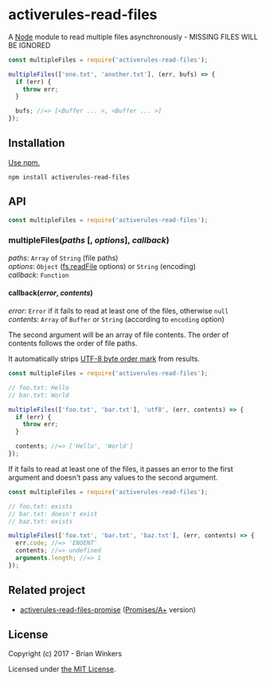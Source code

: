 # activerules-read-files 

A [Node](https://nodejs.org/) module to read multiple files asynchronously - MISSING FILES WILL BE IGNORED

```javascript
const multipleFiles = require('activerules-read-files');

multipleFiles(['one.txt', 'another.txt'], (err, bufs) => {
  if (err) {
    throw err;
  }

  bufs; //=> [<Buffer ... >, <Buffer ... >]
});
```

## Installation

[Use npm.](https://docs.npmjs.com/cli/install)

```
npm install activerules-read-files
```

## API

```javascript
const multipleFiles = require('activerules-read-files');
```

### multipleFiles(*paths* [, *options*], *callback*)

*paths*: `Array` of `String` (file paths)  
*options*: `Object` ([fs.readFile] options) or `String` (encoding)  
*callback*: `Function`

#### callback(*error*, *contents*)

*error*: `Error` if it fails to read at least one of the files, otherwise `null`  
*contents*: `Array` of `Buffer` or `String` (according to `encoding` option)

The second argument will be an array of file contents. The order of contents follows the order of file paths. 

It automatically strips [UTF-8 byte order mark](https://en.wikipedia.org/wiki/Byte_order_mark#UTF-8) from results.

```javascript
const multipleFiles = require('activerules-read-files');

// foo.txt: Hello
// bar.txt: World

multipleFiles(['foo.txt', 'bar.txt'], 'utf8', (err, contents) => {
  if (err) {
    throw err;
  }

  contents; //=> ['Hello', 'World']
});
```

If it fails to read at least one of the files, it passes an error to the first argument and doesn't pass any values to the second argument.

```javascript
const multipleFiles = require('activerules-read-files');

// foo.txt: exists
// bar.txt: doesn't exist
// baz.txt: exists

multipleFiles(['foo.txt', 'bar.txt', 'baz.txt'], (err, contents) => {
  err.code; //=> 'ENOENT'
  contents; //=> undefined
  arguments.length; //=> 1
});
```

## Related project

* [activerules-read-files-promise](https://github.com/bwinkers/activerules-read-files-promise) ([Promises/A+](https://promisesaplus.com/) version)

## License

Copyright (c) 2017 - Brian Winkers

Licensed under [the MIT License](./LICENSE).

[fs.readFile]: https://nodejs.org/api/fs.html#fs_fs_readfile_filename_options_callback
